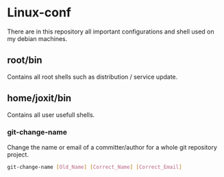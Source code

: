 # Linux-conf

There are in this repository all important configurations and shell used on my debian machines.

## root/bin 

Contains all root shells such as distribution / service update. 

## home/joxit/bin

Contains all user usefull shells.

### git-change-name

Change the name or email of a committer/author for a whole git repository project.

```sh
git-change-name [Old_Name] [Correct_Name] [Correct_Email]
```
